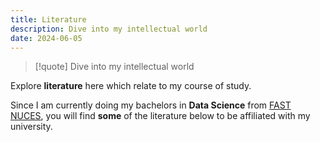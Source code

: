 ```yaml
---
title: Literature
description: Dive into my intellectual world
date: 2024-06-05
---
```

> [!quote] Dive into my intellectual world

Explore **literature** here which relate to my course of study.

Since I am currently doing my bachelors in **Data Science** from [FAST NUCES](https://lhr.nu.edu.pk/), you will find **some** of the literature below to be affiliated with my university.
